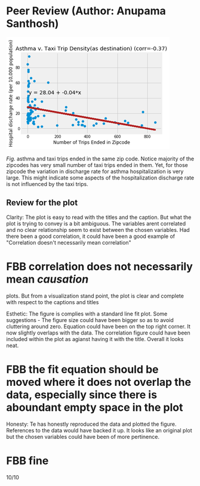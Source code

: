 # Peer Review (Author: Anupama Santhosh)

![image of asthma vs. taxi](https://github.com/td928/PUI2017_td928/blob/master/HW8_td928/asthma_taxi.png)


_*Fig.*_ asthma and taxi trips ended in the same zip code. Notice majority of the zipcodes has very small number of 
taxi trips ended in them. Yet, for those zipcode the variation in discharge rate for asthma hospitalization is very large. 
This might indicate some aspects of the hospitalization discharge rate is not influenced by the taxi trips.

## Review for the plot

Clarity: The plot is easy to read with the titles and the caption. But what the plot is trying to convey is a bit ambiguous. The variables arent correlated and
no clear relationship seem to exist between the chosen variables. Had there been a good correlation, it could have been a good example of "Correlation doesn't 
necessarily mean correlation" 

# FBB correlation does not necessarily mean *causation*

plots. But from a visualization stand point, the plot is clear and complete with respect to the captions and titles

Esthetic: The figure is complies with a standard line fit plot. Some suggestions - The figure size could have been bigger so as to avoid cluttering around zero.
Equation could have been on the top right corner. It now slightly overlaps with the data. The correlation figure could have been included within the plot as agianst 
having it with the title. Overall it looks neat.

# FBB the fit equation should be moved where it does not overlap the data, especially since there is aboundant empty space in the plot
Honesty: Te has honestly reproduced the data and plotted the figure. References to the data would have backed it up. It looks like an original plot but the chosen 
variables could have been of more pertinence. 

# FBB fine
10/10
